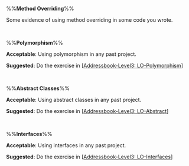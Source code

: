 %%**Method Overriding**%%

<panel type="danger" header="`W6.5a` Can explain method overriding :star:" expanded no-close>
  <include src="../../book/oopDesign/inheritance/overriding/full.md" boilerplate />
<!-- TODO: add evidence -->
</panel>

<!-- ==================================================================================================== -->

<panel type="danger" header="`W6.5b` Can implement overriding :star:" expanded no-close>
  <include src="../../book/oopImplementation/overriding/full.md" boilerplate />
  <panel header=":dart: Evidence" expanded>

Some evidence of using method overriding in some code you wrote.

  </panel>
</panel>

<br><!-- ##################################################################################################### -->

%%**Polymorphism**%%

<panel type="danger" header="`W6.5c` Can explain OOP polymorphism :star:" expanded no-close>
  <include src="../../book/oopDesign/polymorphism/introduction/full.md" boilerplate />
<!-- TODO: add evidence -->
</panel>

<!-- ==================================================================================================== -->

<panel type="danger" header="`W6.5d` Can implement polymorphism :star:" expanded no-close>
  <include src="../../book/oopImplementation/polymorphism/full.md" boilerplate />
  <panel header=":dart: Evidence" expanded>
  
**Acceptable**: Using polymorphism in any past project.

**Suggested**: Do the exercise in [[Addressbook-Level3: LO-Polymorphism]({{module_org}}/addressbook-level3/blob/master/doc/LearningOutcomes.md#use-polymorphism-lo-polymorphism)]
   
<include src="submission.md" />
  </panel>
</panel>

<br><!-- ##################################################################################################### -->

%%**Abstract Classes**%%

<panel type="warning" header="`W6.5e` Can explain abstract classes :star::star:" expanded no-close>
  <include src="../../book/oopDesign/inheritance/abstractClasses/full.md" boilerplate />
<!-- TODO: add evidence -->
</panel>

<!-- ==================================================================================================== -->

<panel type="warning" header="`W6.5f` Can implement abstract classes :star::star:" expanded no-close>
  <include src="../../book/oopImplementation/abstractClasses/full.md" boilerplate />
  <panel header=":dart: Evidence" expanded>

**Acceptable**: Using abstract classes in any past project.

**Suggested**: Do the exercise in [[Addressbook-Level3: LO-Abstract]({{module_org}}/addressbook-level3/blob/master/doc/LearningOutcomes.md#use-abstract-classesmethods-lo-abstract)]
   
<include src="submission.md" />
  </panel>
</panel>

<br><!-- ##################################################################################################### -->

%%**Interfaces**%%

<panel type="info" header="`W6.5g` Can explain interfaces :star::star::star:" expanded no-close>
  <include src="../../book/oopDesign/inheritance/interfaces/full.md" boilerplate />
<!-- TODO: add evidence -->
</panel>

<!-- ==================================================================================================== -->

<panel type="info" header="`W6.5h` Can implement interfaces :star::star::star:" expanded no-close>
  <include src="../../book/oopImplementation/interfaces/full.md" boilerplate />
  <panel header=":dart: Evidence" expanded>

**Acceptable**: Using interfaces in any past project.

**Suggested**: Do the exercise in [[Addressbook-Level3: LO-Interfaces]({{module_org}}/addressbook-level3/blob/master/doc/LearningOutcomes.md#use-interfaces-lo-interfaces)]
   
<include src="submission.md" />

  </panel>
</panel>
